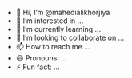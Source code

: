 - 👋 Hi, I’m @mahedialikhorjiya
- 👀 I’m interested in ...
- 🌱 I’m currently learning ...
- 💞️ I’m looking to collaborate on ...
- 📫 How to reach me ...
- 😄 Pronouns: ...
- ⚡ Fun fact: ...

<!---
mahedialikhorjiya/mahedialikhorjiya is a ✨ special ✨ repository because its `README.md` (this file) appears on your GitHub profile.
You can click the Preview link to take a look at your changes.
--->
